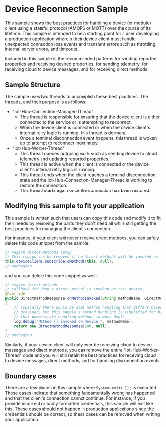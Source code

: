# Device Reconnection Sample

This sample shows the best practices for handling a device (or module) client using a stateful protocol (AMQPS or MQTT) 
over the course of its lifetime. This sample is intended to be a starting point for a user developing a production application 
wherein their device client must handle unexpected connection loss events and transient errors such as throttling, internal server errors, and timeouts. 

Included in this sample is the recommended patterns for sending reported properties and receiving desired properties, for
sending telemetry, for receiving cloud to device messages, and for receiving direct methods.

## Sample Structure

The sample uses two threads to accomplish these best practices. The threads, and their purpose is as follows:
- "Iot-Hub-Connection-Manager-Thread"
  - This thread is responsible for ensuring that the device client is either connected to the service or is attempting to reconnect.
  - When the device client is connected or when the device client's internal retry logic is running, this thread is dormant.
  - Once a terminal disconnection event happens, this thread is woken up to attempt to reconnect indefinitely. 
- "Iot-Hub-Worker-Thread"
  - This thread queues outgoing work such as sending device to cloud telemetry and updating reported properties.
  - This thread is active when the client is connected or the device client's internal retry logic is running.
  - This thread ends when the client reaches a terminal disconnection state and the Iot-Hub-Connection-Manager-Thread is working to restore the connection.
  - This thread starts again once the connection has been restored.

## Modifying this sample to fit your application

This sample is written such that users can copy this code and modify it to fit their needs by removing the parts they 
don't need all while still getting the best practices for managing the client's connection.

For instance, if your client will never receive direct methods, you can safely delete this code snippet from the sample:

```java
// region direct methods setup
// This region can be removed if no direct methods will be invoked on this client
this.deviceClient.subscribeToMethods(this, null);
// endregion
```

and you can delete this code snippet as well:

```java
// region direct methods
// callback for when a direct method is invoked on this device
@Override
public DirectMethodResponse onMethodInvoked(String methodName, DirectMethodPayload payload, Object context)
{
    // Typically there would be some method handling that differs based on the name of the method and/or the payload
    // provided, but this sample's method handling is simplified for brevity. There are other samples in this repo
    // that demonstrate handling methods in more depth.
    log.debug("Method {} invoked on device.", methodName);
    return new DirectMethodResponse(200, null);
}
// endregion
```

Similarly, if your device client will only ever be receiving cloud to device messages and direct methods, you can remove the
entire "Iot-Hub-Worker-Thread" code and you will still retain the best practices for receving cloud to device messages, direct methods,
and for handling disconnection events.

## Boundary cases

There are a few places in this sample where ```System.exit(-1);``` is executed. These cases indicate that something 
fundamentally wrong has happened and that the client's connection cannot continue. For instance, if you provide incorrect
or badly formatted credentials, this sample will exit like this. These cases should not happen in production applications
since the credentials should be correct, so these cases can be removed when writing your application.